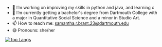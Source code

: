 - 🔭 I’m working on improving my skills in python and java, and learning c
- 🌱 I’m currently getting a bachelor's degree from Dartmouth College with a major in Quantitative Social Science and a minor in Studio Art. 
- 📫 How to reach me: samantha.r.brant.23@dartmouth.edu
- 😄 Pronouns: she/her

<!--
[![Sams's github stats](https://github-readme-stats.vercel.app/api?username=sambrant&count_private=true&show_icons=true&theme=radical&hide_rank=false)](https://github.com/anuraghazra/github-readme-stats)
-->

[![Top Langs](https://github-readme-stats.vercel.app/api/top-langs/?username=sambrant)](https://github.com/anuraghazra/github-readme-stats)
